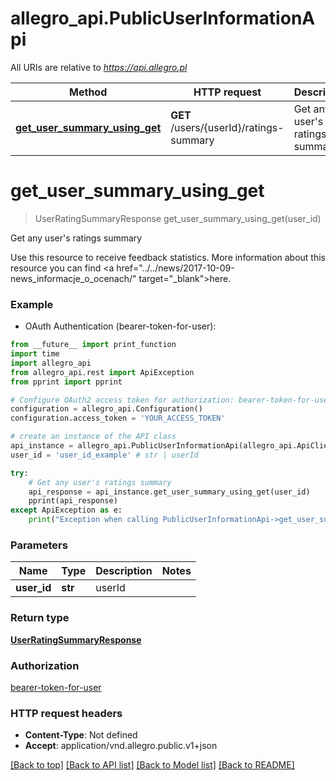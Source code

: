 # allegro_api.PublicUserInformationApi

All URIs are relative to *https://api.allegro.pl*

Method | HTTP request | Description
------------- | ------------- | -------------
[**get_user_summary_using_get**](PublicUserInformationApi.md#get_user_summary_using_get) | **GET** /users/{userId}/ratings-summary | Get any user&#39;s ratings summary


# **get_user_summary_using_get**
> UserRatingSummaryResponse get_user_summary_using_get(user_id)

Get any user's ratings summary

Use this resource to receive feedback statistics. More information about this resource you can find <a href=\"../../news/2017-10-09-news_informacje_o_ocenach/\" target=\"_blank\">here</a>.

### Example

* OAuth Authentication (bearer-token-for-user): 
```python
from __future__ import print_function
import time
import allegro_api
from allegro_api.rest import ApiException
from pprint import pprint

# Configure OAuth2 access token for authorization: bearer-token-for-user
configuration = allegro_api.Configuration()
configuration.access_token = 'YOUR_ACCESS_TOKEN'

# create an instance of the API class
api_instance = allegro_api.PublicUserInformationApi(allegro_api.ApiClient(configuration))
user_id = 'user_id_example' # str | userId

try:
    # Get any user's ratings summary
    api_response = api_instance.get_user_summary_using_get(user_id)
    pprint(api_response)
except ApiException as e:
    print("Exception when calling PublicUserInformationApi->get_user_summary_using_get: %s\n" % e)
```

### Parameters

Name | Type | Description  | Notes
------------- | ------------- | ------------- | -------------
 **user_id** | **str**| userId | 

### Return type

[**UserRatingSummaryResponse**](UserRatingSummaryResponse.md)

### Authorization

[bearer-token-for-user](../README.md#bearer-token-for-user)

### HTTP request headers

 - **Content-Type**: Not defined
 - **Accept**: application/vnd.allegro.public.v1+json

[[Back to top]](#) [[Back to API list]](../README.md#documentation-for-api-endpoints) [[Back to Model list]](../README.md#documentation-for-models) [[Back to README]](../README.md)

